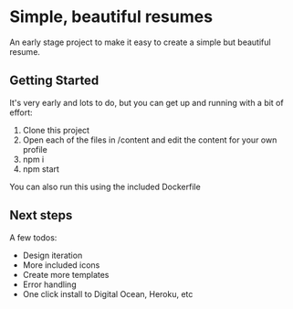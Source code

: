 # Simple, beautiful resumes

An early stage project to make it easy to create a simple but beautiful resume.

## Getting Started

It's very early and lots to do, but you can get up and running with a bit of effort:

1. Clone this project
2. Open each of the files in /content and edit the content for your own profile
3. npm i
4. npm start

You can also run this using the included Dockerfile

## Next steps

A few todos:

- Design iteration 
- More included icons
- Create more templates
- Error handling
- One click install to Digital Ocean, Heroku, etc
